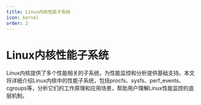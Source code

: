 ```yaml
---
title: Linux内核性能子系统
icon: kernel
order: 2
---
```


# Linux内核性能子系统

Linux内核提供了多个性能相关的子系统，为性能监控和分析提供基础支持。本文将详细介绍Linux内核中的性能子系统，包括procfs、sysfs、perf_events、cgroups等，分析它们的工作原理和应用场景，帮助用户理解Linux性能监控的底层机制。
